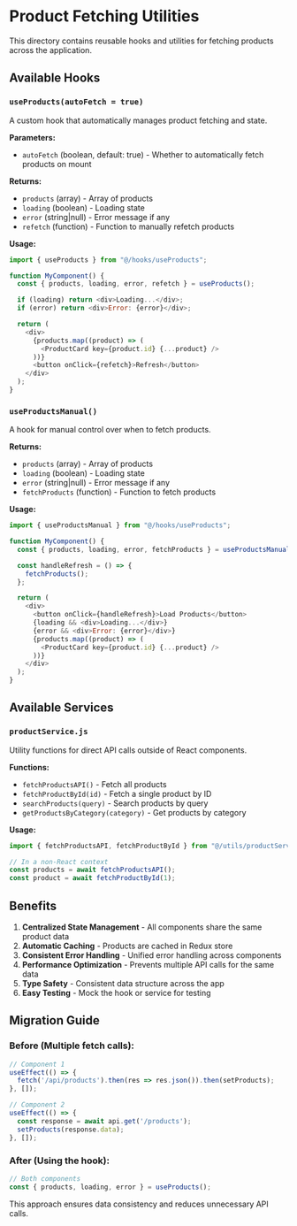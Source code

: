 # Product Fetching Utilities

This directory contains reusable hooks and utilities for fetching products across the application.

## Available Hooks

### `useProducts(autoFetch = true)`

A custom hook that automatically manages product fetching and state.

**Parameters:**

- `autoFetch` (boolean, default: true) - Whether to automatically fetch products on mount

**Returns:**

- `products` (array) - Array of products
- `loading` (boolean) - Loading state
- `error` (string|null) - Error message if any
- `refetch` (function) - Function to manually refetch products

**Usage:**

```javascript
import { useProducts } from "@/hooks/useProducts";

function MyComponent() {
  const { products, loading, error, refetch } = useProducts();

  if (loading) return <div>Loading...</div>;
  if (error) return <div>Error: {error}</div>;

  return (
    <div>
      {products.map((product) => (
        <ProductCard key={product.id} {...product} />
      ))}
      <button onClick={refetch}>Refresh</button>
    </div>
  );
}
```

### `useProductsManual()`

A hook for manual control over when to fetch products.

**Returns:**

- `products` (array) - Array of products
- `loading` (boolean) - Loading state
- `error` (string|null) - Error message if any
- `fetchProducts` (function) - Function to fetch products

**Usage:**

```javascript
import { useProductsManual } from "@/hooks/useProducts";

function MyComponent() {
  const { products, loading, error, fetchProducts } = useProductsManual();

  const handleRefresh = () => {
    fetchProducts();
  };

  return (
    <div>
      <button onClick={handleRefresh}>Load Products</button>
      {loading && <div>Loading...</div>}
      {error && <div>Error: {error}</div>}
      {products.map((product) => (
        <ProductCard key={product.id} {...product} />
      ))}
    </div>
  );
}
```

## Available Services

### `productService.js`

Utility functions for direct API calls outside of React components.

**Functions:**

- `fetchProductsAPI()` - Fetch all products
- `fetchProductById(id)` - Fetch a single product by ID
- `searchProducts(query)` - Search products by query
- `getProductsByCategory(category)` - Get products by category

**Usage:**

```javascript
import { fetchProductsAPI, fetchProductById } from "@/utils/productService";

// In a non-React context
const products = await fetchProductsAPI();
const product = await fetchProductById(1);
```

## Benefits

1. **Centralized State Management** - All components share the same product data
2. **Automatic Caching** - Products are cached in Redux store
3. **Consistent Error Handling** - Unified error handling across components
4. **Performance Optimization** - Prevents multiple API calls for the same data
5. **Type Safety** - Consistent data structure across the app
6. **Easy Testing** - Mock the hook or service for testing

## Migration Guide

### Before (Multiple fetch calls):

```javascript
// Component 1
useEffect(() => {
  fetch('/api/products').then(res => res.json()).then(setProducts);
}, []);

// Component 2
useEffect(() => {
  const response = await api.get('/products');
  setProducts(response.data);
}, []);
```

### After (Using the hook):

```javascript
// Both components
const { products, loading, error } = useProducts();
```

This approach ensures data consistency and reduces unnecessary API calls.
